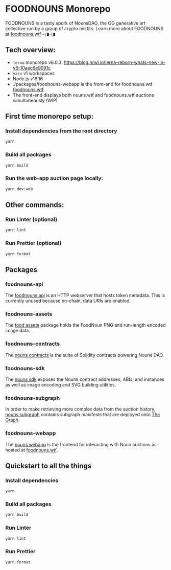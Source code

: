 # FOODNOUNS Monorepo

FOODNOUNS is a tasty spork of NounsDAO, the OG generative art collective run by a group of crypto misfits.
Learn more about FOODNOUNS at [foodnouns.wtf](https://foodnouns.wtf) ⌐◨-◨

## Tech overview:
- `lerna` monorepo v6.0.3: https://blog.nrwl.io/lerna-reborn-whats-new-in-v6-10aec6e9091c
- `yarn` v1 workspaces
- Node.js v18.16
- ./packages/foodnouns-webapp is the front-end for foodnouns.wtf [foodnouns.wtf](https://foodnouns.wtf)
- The front-end displays both nouns.wtf and foodnouns.wtf auctions simultaneously (WIP)

## First time monorepo setup:

### Install dependencies from the root directory

```sh
yarn
```

### Build all packages

```sh
yarn build
```

### Run the web-app auction page locally:

```sh
yarn dev:web
```
## Other commands:  

### Run Linter (optional)

```sh
yarn lint
```

### Run Prettier (optional)

```sh
yarn format
```

## Packages

### foodnouns-api

The [foodnouns api](packages/foodnouns-api) is an HTTP webserver that hosts token metadata. This is currently unused because on-chain, data URIs are enabled.

### foodnouns-assets
The [food assets](packages/foodnouns-assets) package holds the FoodNoun PNG and run-length encoded image data.

### foodnouns-contracts

The [nouns contracts](packages/foodnouns-contracts) is the suite of Solidity contracts powering Nouns DAO.

### foodnouns-sdk

The [nouns sdk](packages/foodnouns-sdk) exposes the Nouns contract addresses, ABIs, and instances as well as image encoding and SVG building utilities.

### foodnouns-subgraph

In order to make retrieving more complex data from the auction history, [nouns subgraph](packages/foodnouns-subgraph) contains subgraph manifests that are deployed onto [The Graph](https://thegraph.com).

### foodnouns-webapp

The [nouns webapp](packages/foodnouns-webapp) is the frontend for interacting with Noun auctions as hosted at [foodnouns.wtf](https://foodnouns.wtf).

## Quickstart to all the things

### Install dependencies

```sh
yarn
```

### Build all packages

```sh
yarn build
```

### Run Linter

```sh
yarn lint
```

### Run Prettier

```sh
yarn format
```
